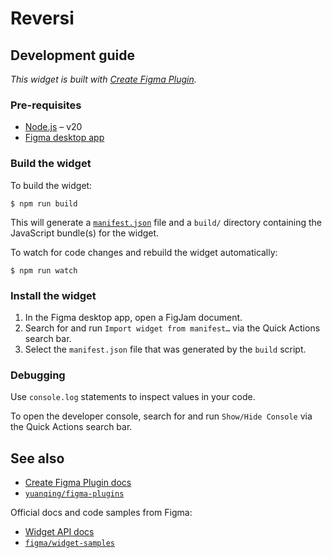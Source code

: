 # Reversi

## Development guide

*This widget is built with [Create Figma Plugin](https://yuanqing.github.io/create-figma-plugin/).*

### Pre-requisites

- [Node.js](https://nodejs.org) – v20
- [Figma desktop app](https://figma.com/downloads/)

### Build the widget

To build the widget:

```
$ npm run build
```

This will generate a [`manifest.json`](https://figma.com/widget-docs/widget-manifest/) file and a `build/` directory containing the JavaScript bundle(s) for the widget.

To watch for code changes and rebuild the widget automatically:

```
$ npm run watch
```

### Install the widget

1. In the Figma desktop app, open a FigJam document.
2. Search for and run `Import widget from manifest…` via the Quick Actions search bar.
3. Select the `manifest.json` file that was generated by the `build` script.

### Debugging

Use `console.log` statements to inspect values in your code.

To open the developer console, search for and run `Show/Hide Console` via the Quick Actions search bar.

## See also

- [Create Figma Plugin docs](https://yuanqing.github.io/create-figma-plugin/)
- [`yuanqing/figma-plugins`](https://github.com/yuanqing/figma-plugins#readme)

Official docs and code samples from Figma:

- [Widget API docs](https://figma.com/widget-docs/)
- [`figma/widget-samples`](https://github.com/figma/widget-samples#readme)
